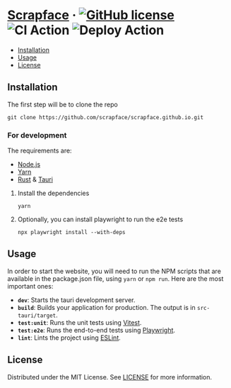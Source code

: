 # [Scrapface][website] &middot; [![GitHub license]](./LICENSE) ![CI Action] ![Deploy Action]

<!-- Table of Contents -->

- [Installation](#installation)
- [Usage](#usage)
- [License](#license)

## Installation

The first step will be to clone the repo

```shell
git clone https://github.com/scrapface/scrapface.github.io.git
```

### For development

The requirements are:

- [Node.js]
- [Yarn]
- [Rust] & [Tauri]

1. Install the dependencies
   ```shell
   yarn
   ```
2. Optionally, you can install playwright to run the e2e tests
   ```shell
   npx playwright install --with-deps
   ```

## Usage

In order to start the website, you will need to run the NPM scripts that are available in the package.json file,
using `yarn` or `npm run`. Here are the most important ones:

- **`dev`**: Starts the tauri development server.
- **`build`**: Builds your application for production. The output is in `src-tauri/target`.
- **`test:unit`**: Runs the unit tests using [Vitest].
- **`test:e2e`**: Runs the end-to-end tests using [Playwright].
- **`lint`**: Lints the project using [ESLint].

## License

Distributed under the MIT License. See [LICENSE](./LICENSE) for more information.

<!-- Packages links -->

[eslint]: https://eslint.org
[node.js]: https://nodejs.org/en
[playwright]: https://playwright.dev
[rust]: https://www.rust-lang.org
[tauri]: https://tauri.app/v1/guides/getting-started/prerequisites
[vitest]: https://vitest.dev
[yarn]: https://yarnpkg.com

<!-- Repository links -->

[website]: https://scrapface.github.io

<!-- Shields.io links -->

[github license]: https://img.shields.io/badge/license-MIT-blue.svg
[ci action]: https://github.com/scrapface/scrapface.github.io/actions/workflows/ci.yaml/badge.svg
[deploy action]: https://github.com/scrapface/scrapface.github.io/actions/workflows/deploy.yaml/badge.svg
